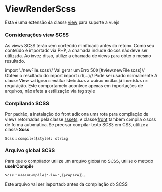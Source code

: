 # ViewRenderScss

Esta é uma extensão da classe [view](https://github.com/php-elegance/server/blob/main/.doc/view.md) para suporte a vuejs

### Considerações view SCSS

As views SCSS terão sem conteúdo minificado antes do retono. Como seu conteúdo é importado via PHP, a chamada include do css não deve ser utilizada. Ao invez disso, utilize a chamada de views para obter o mesmo resultado.

import './newFile.scss'// Vai gerar um Erro 500
[#view:newFile.scss]// Obtem o resultado do import
import url(...)// Pode ser usado normalmente
A classe View vai ignorar estilos ideinticos a outros estilos já inseridos na requisição. Este comportameto acontece apenas em importações de arquivos, não afeta a estilização via tag style

### Compilando SCSS

Por padrão, a instalação do front adiciona uma rota para compilação de views retornadas pela classe [assets](https://github.com/php-elegance/server/blob/main/.doc/assets.md).
A classe [front](https://github.com/php-elegance/energize/blob/main/.doc/front.md) tambem compila o scss de forma automática.
Se precisar compilar texto SCSS em CSS, utilize a classe **Scss**

    Scss::compile($style): string

### Arquivo global SCSS

Para que o compilador utilize um arquivo global no SCSS, utilize o metodo **useInCompile**

    Scss::useInCompile('view',[prepare]);

Este arquivo vai ser importado antes da compilação do SCSS

